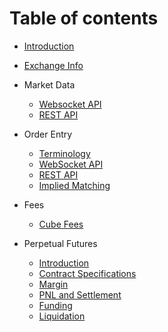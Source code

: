 # Table of contents

* [Introduction](README.md)
* [Exchange Info](rest-iridium-api.md)

* Market Data
  * [Websocket API](generated/ws-api/websocket-market-data-api.md)
  * [REST API](rest-mendelev-api.md)

* Order Entry
  * [Terminology](trade-api.md)
  * [WebSocket API](generated/ws-api/websocket-trade-api.md)
  * [REST API](rest-osmium-api.md)
  * [Implied Matching](implied-matching.md)

* Fees
  * [Cube Fees](cube-fees.md)

* Perpetual Futures
  * [Introduction](perpetual-futures/README.md)
  * [Contract Specifications](perpetual-futures/contracts.md)
  * [Margin](perpetual-futures/margin.md)
  * [PNL and Settlement](perpetual-futures/pnl-and-settlement.md)
  * [Funding](perpetual-futures/funding.md)
  * [Liquidation](perpetual-futures/liquidation.md)

